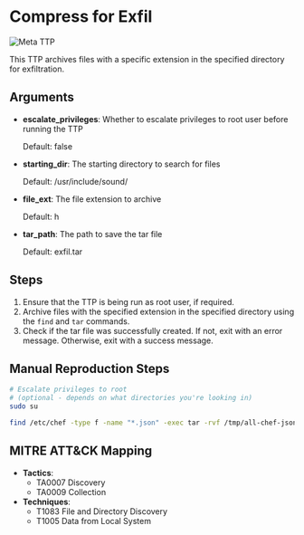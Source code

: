 # Compress for Exfil

![Meta TTP](https://img.shields.io/badge/Meta_TTP-blue)

This TTP archives files with a specific extension in the specified directory
for exfiltration.

## Arguments

- **escalate_privileges**: Whether to escalate privileges to root user before
  running the TTP

  Default: false

- **starting_dir**: The starting directory to search for files

  Default: /usr/include/sound/

- **file_ext**: The file extension to archive

  Default: h

- **tar_path**: The path to save the tar file

  Default: exfil.tar

## Steps

1. Ensure that the TTP is being run as root user, if required.
1. Archive files with the specified extension in the specified directory using
   the `find` and `tar` commands.
1. Check if the tar file was successfully created. If not, exit with an error
   message. Otherwise, exit with a success message.

## Manual Reproduction Steps

```bash
# Escalate privileges to root
# (optional - depends on what directories you're looking in)
sudo su

find /etc/chef -type f -name "*.json" -exec tar -rvf /tmp/all-chef-json-files.tar "{}" \;
```

## MITRE ATT&CK Mapping

- **Tactics**:
  - TA0007 Discovery
  - TA0009 Collection
- **Techniques**:
  - T1083 File and Directory Discovery
  - T1005 Data from Local System

